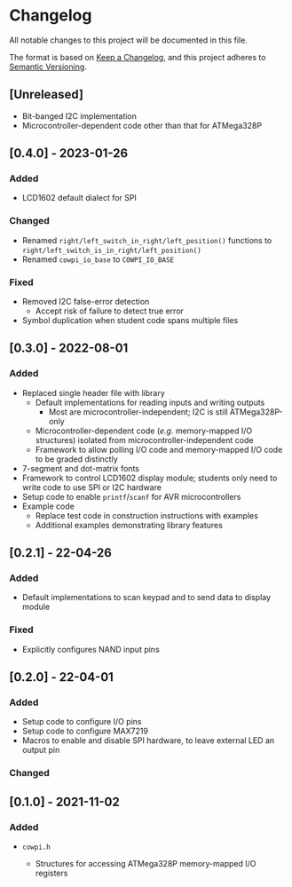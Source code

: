 # Changelog

All notable changes to this project will be documented in this file.

The format is based on [Keep a Changelog](https://keepachangelog.com/en/1.0.0/),
and this project adheres to
[Semantic Versioning](https://semver.org/spec/v2.0.0.html).

<!--

## [major.minor.patch] - yyyy-mm-dd

-->

## [Unreleased]

- Bit-banged I2C implementation
- Microcontroller-dependent code other than that for ATMega328P

<!--
- `Added` for new features.
- `Changed` for changes in existing functionality.
- `Deprecated` for soon-to-be removed features.
- `Removed` for now removed features.
- `Fixed` for any bug fixes.
- `Security` in case of vulnerabilities.
-->

## [0.4.0] - 2023-01-26

### Added

- LCD1602 default dialect for SPI

### Changed

- Renamed `right/left_switch_in_right/left_position()` functions to `right/left_switch_is_in_right/left_position()`
- Renamed `cowpi_io_base` to `COWPI_IO_BASE`

### Fixed

- Removed I2C false-error detection
  - Accept risk of failure to detect true error
- Symbol duplication when student code spans multiple files

## [0.3.0] - 2022-08-01

### Added

- Replaced single header file with library
  - Default implementations for reading inputs and writing outputs
    - Most are microcontroller-independent; I2C is still ATMega328P-only
  - Microcontroller-dependent code (*e.g.* memory-mapped I/O structures)
    isolated from microcontroller-independent code
  - Framework to allow polling I/O code and memory-mapped I/O code to be graded
    distinctly
- 7-segment and dot-matrix fonts
- Framework to control LCD1602 display module; students only need to write code
  to use SPI or I2C hardware
- Setup code to enable `printf`/`scanf` for AVR microcontrollers
- Example code
  - Replace test code in construction instructions with examples
  - Additional examples demonstrating library features

## [0.2.1] - 22-04-26

### Added

- Default implementations to scan keypad and to send data to display module

### Fixed

- Explicitly configures NAND input pins

## [0.2.0] - 22-04-01

### Added

- Setup code to configure I/O pins
- Setup code to configure MAX7219
- Macros to enable and disable SPI hardware, to leave external LED an output pin

### Changed

## [0.1.0] - 2021-11-02

### Added

- `cowpi.h`

  - Structures for accessing ATMega328P memory-mapped I/O registers
